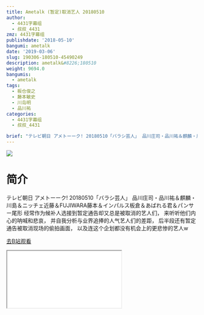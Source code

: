 ```yaml
---
title: Ametalk (暂定)取消艺人 20180510
author:
  - 4431字幕组
  - 叔叔_4431
zmz: 4431字幕组
publishdate: '2018-05-10'
bangumi: ametalk
date: '2019-03-06'
slug: 190306-180510-45490249
description: ametalk&#8226;180510
weight: 9694.0
bangumis:
  - ametalk
tags:
  - 板仓俊之
  - 藤本敏史
  - 川岛明
  - 品川祐
categories:
  - 4431字幕组
  - 叔叔_4431

brief: "テレビ朝日 アメトーーク! 20180510「バラシ芸人」 品川庄司・品川祐＆麒麟・川島＆ニッチェ近藤＆FUJIWARA藤本＆インパルス板倉＆あばれる君＆パンサー尾形 经常作为候补人选接到暂定通告却又总是被取消的艺人们， 来听听他们内心的呐喊和悲哀， 并自我分析与业界追捧的人气艺人们的差距， 后半段还有暂定通告被取消现场的偷拍画面， 以及连这个企划都没有机会上的更悲惨的艺人w"
---
```

![](https://i.imgur.com/3eHXaGC.jpg)
# 简介  
テレビ朝日 アメトーーク! 20180510「バラシ芸人」
品川庄司・品川祐＆麒麟・川島＆ニッチェ近藤＆FUJIWARA藤本＆インパルス板倉＆あばれる君＆パンサー尾形
经常作为候补人选接到暂定通告却又总是被取消的艺人们，
来听听他们内心的呐喊和悲哀，
并自我分析与业界追捧的人气艺人们的差距，
后半段还有暂定通告被取消现场的偷拍画面，
以及连这个企划都没有机会上的更悲惨的艺人w  

[去B站观看](https://www.bilibili.com/video/av45490249/)
<div class ="resp-container"><iframe class="testiframe" src="//player.bilibili.com/player.html?aid=45490249"", scrolling="no", allowfullscreen="true" > </iframe></div> 
